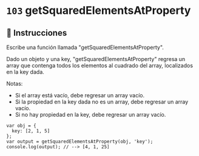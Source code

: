 # `103` getSquaredElementsAtProperty

## 📝 Instrucciones

Escribe una función llamada "getSquaredElementsAtProperty".

Dado un objeto y una key, "getSquaredElementsAtProperty" regresa un array que contenga todos los elementos al cuadrado del array, localizados en la key dada. 

Notas:
* Si el array está vacío, debe regresar un array vacío.
* Si la propiedad en la key dada no es un array, debe regresar un array vacío.
* Si no hay propiedad en la key, debe regresar un array vacío.

```Js
var obj = {
  key: [2, 1, 5]
};
var output = getSquaredElementsAtProperty(obj, 'key');
console.log(output); // --> [4, 1, 25]
```